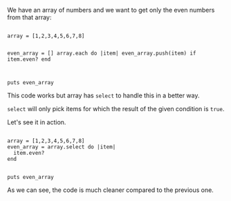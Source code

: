 We have an array of numbers
and
we want to get only the even
numbers from that array:

<codeblock language="ruby" type="lesson">
<code>
array = [1,2,3,4,5,6,7,8]

even_array = []
array.each do |item|
  even_array.push(item) if item.even?
end

puts even_array
</code>
</codeblock>

This code works but array
has `select` to handle this
in a better way.

`select` will only pick
items for which the result
of the given condition is `true`.

Let's see it in action.

<codeblock language="ruby" type="lesson">
<code>
array = [1,2,3,4,5,6,7,8]
even_array = array.select do |item|
  item.even?
end

puts even_array
</code>
</codeblock>

As we can see, the code
is much cleaner compared
to the previous one.